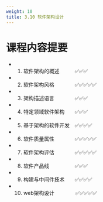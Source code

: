 ```yaml
---
weight: 10
title: 3.10 软件架构设计
---
```


# 课程内容提要

- 1. 软件架构的概述&emsp;&emsp;&emsp;✅✅✅
- 2. 软件架构风格&emsp;&emsp;&emsp;&emsp;✅✅✅✅✅
- 3. 架构描述语言&emsp;&emsp;&emsp;&emsp;✅✅✅
- 4. 特定领域软件架构&emsp;&emsp;✅✅✅
- 5. 基于架构的软件开发&emsp;✅✅✅✅
- 6. 软件质量属性&emsp;&emsp;&emsp;&emsp;✅✅✅✅✅
- 7. 软件架构评估&emsp;&emsp;&emsp;&emsp;✅✅✅✅✅
- 8. 软件产品线&emsp;&emsp;&emsp;&emsp;&emsp;✅✅✅
- 9. 构建与中间件技术&emsp;&emsp;✅✅✅✅
- 10. web架构设计 &emsp; &emsp; &emsp; ✅✅✅✅✅
